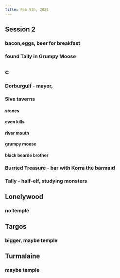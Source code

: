 ```yaml
---
title: Feb 9th, 2021
---
```


## Session 2
### bacon,eggs, beer for breakfast
### found Tally in Grumpy Moose
## c
### Dorburgulf - mayor,
### 5ive taverns
#### stones
#### even kills
#### river mouth
#### grumpy moose
#### black bearde brother
### Burried Treasure - bar with Korra the barmaid
### Tally - half-elf, studying monsters
## Lonelywood
### no temple
## Targos
### bigger, maybe temple
## Turmalaine
### maybe temple
